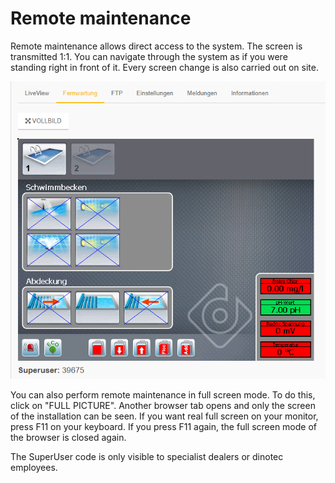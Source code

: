 # Remote maintenance


Remote maintenance allows direct access to the system. The screen is transmitted 1:1.
You can navigate through the system as if you were standing right in front of it.
Every screen change is also carried out on site.

![image alt text](../assets/vnc.png)

You can also perform remote maintenance in full screen mode. To do this, click on "FULL PICTURE".
Another browser tab opens and only the screen of the installation can be seen. If you want real full screen on your monitor, press F11 on your keyboard.
If you press F11 again, the full screen mode of the browser is closed again.

The SuperUser code is only visible to specialist dealers or dinotec employees.